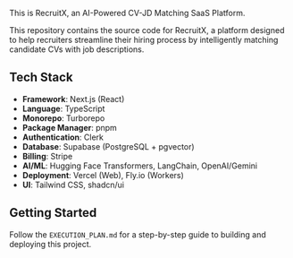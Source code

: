 This is RecruitX, an AI-Powered CV-JD Matching SaaS Platform.

This repository contains the source code for RecruitX, a platform designed to help recruiters streamline their hiring process by intelligently matching candidate CVs with job descriptions.

## Tech Stack

- **Framework**: Next.js (React)
- **Language**: TypeScript
- **Monorepo**: Turborepo
- **Package Manager**: pnpm
- **Authentication**: Clerk
- **Database**: Supabase (PostgreSQL + pgvector)
- **Billing**: Stripe
- **AI/ML**: Hugging Face Transformers, LangChain, OpenAI/Gemini
- **Deployment**: Vercel (Web), Fly.io (Workers)
- **UI**: Tailwind CSS, shadcn/ui

## Getting Started

Follow the `EXECUTION_PLAN.md` for a step-by-step guide to building and deploying this project. 